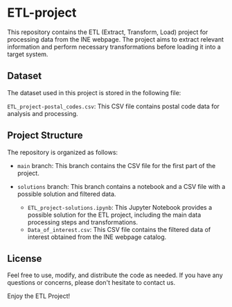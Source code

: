 # ETL-project

This repository contains the ETL (Extract, Transform, Load) project for processing data from the INE webpage. The project aims to extract relevant information and perform necessary transformations before loading it into a target system.


## Dataset

The dataset used in this project is stored in the following file:

`ETL_project-postal_codes.csv`: This CSV file contains postal code data for analysis and processing.


## Project Structure

The repository is organized as follows:

- `main` branch: This branch contains the CSV file for the first part of the project.

- `solutions` branch: This branch contains a notebook and a CSV file with a possible solution and filtered data.
    - `ETL_project-solutions.ipynb`: This Jupyter Notebook provides a possible solution for the ETL project, including the main data processing steps and transformations.
    - `Data_of_interest.csv`: This CSV file contains the filtered data of interest obtained from the INE webpage catalog.
    

## License

Feel free to use, modify, and distribute the code as needed. If you have any questions or concerns, please don't hesitate to contact us.



Enjoy the ETL Project!
